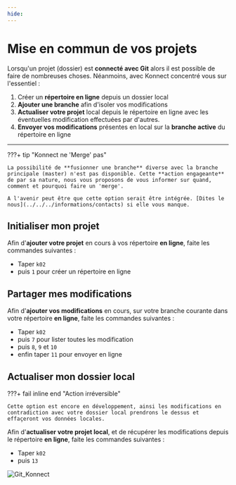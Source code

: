 ```yaml
---
hide:
---
```


# **Mise en commun de vos projets**


Lorsqu'un projet (dossier) est **connecté avec Git** alors il est possible de faire de nombreuses choses. Néanmoins, avec Konnect concentré vous sur l'essentiel :

1. Créer un **répertoire en ligne** depuis un dossier local
2. **Ajouter une branche** afin d'isoler vos modifications
3. **Actualiser votre projet** local depuis le répertoire en ligne avec les éventuelles modification effectuées par d'autres.
4. **Envoyer vos modifications** présentes en local sur la **branche active** du répertoire en ligne

---

???+ tip "Konnect ne 'Merge' pas"

    La possibilité de **fusionner une branche** diverse avec la branche principale (master) n'est pas disponible. Cette **action engageante** de par sa nature, nous vous proposons de vous informer sur quand, comment et pourquoi faire un 'merge'.
    
    A l'avenir peut être que cette option serait être intégrée. [Dites le nous](../../../informations/contacts) si elle vous manque.


## Initialiser mon projet

Afin d'**ajouter votre projet** en cours à vos répertoire **en ligne**, faite les commandes suivantes :

* Taper `k02` 
* puis `1` pour créer un répertoire en ligne


## Partager mes modifications

Afin d'**ajouter vos modifications** en cours, sur votre branche courante dans votre répertoire **en ligne**, faite les commandes suivantes :

* Taper `k02` 
* puis `7` pour lister toutes les modification
* puis `8`, `9` et `10`
* enfin taper `11` pour envoyer en ligne


## Actualiser mon dossier local


???+ fail inline end "Action irréversible"

    Cette option est encore en développement, ainsi les modifications en contradiction avec votre dossier local prendrons le dessus et effaçeront vos données locales.



Afin d'**actualiser votre projet local**, et de récupérer les modifications depuis le répertoire **en ligne**, faite les commandes suivantes :

* Taper `k02` 
* puis `13`








![Git_Konnect](../../../images/git_active_konnect.png)





<style>
  .md-content__button {
    display: none;
  }
</style>